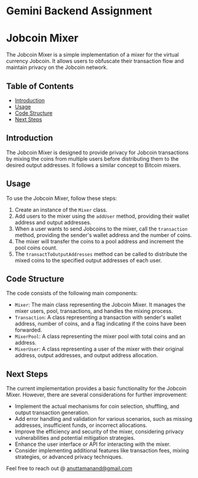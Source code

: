 # Gemini Backend Assignment

# Jobcoin Mixer

The Jobcoin Mixer is a simple implementation of a mixer for the virtual currency Jobcoin. It allows users to obfuscate their transaction flow and maintain privacy on the Jobcoin network.

## Table of Contents
- [Introduction](#introduction)
- [Usage](#usage)
- [Code Structure](#code-structure)
- [Next Steps](#next-steps)

## Introduction
The Jobcoin Mixer is designed to provide privacy for Jobcoin transactions by mixing the coins from multiple users before distributing them to the desired output addresses. It follows a similar concept to Bitcoin mixers.

## Usage
To use the Jobcoin Mixer, follow these steps:
1. Create an instance of the `Mixer` class.
2. Add users to the mixer using the `addUser` method, providing their wallet address and output addresses.
3. When a user wants to send Jobcoins to the mixer, call the `transaction` method, providing the sender's wallet address and the number of coins.
4. The mixer will transfer the coins to a pool address and increment the pool coins count.
5. The `transactToOutputAddresses` method can be called to distribute the mixed coins to the specified output addresses of each user.

## Code Structure
The code consists of the following main components:
- `Mixer`: The main class representing the Jobcoin Mixer. It manages the mixer users, pool, transactions, and handles the mixing process.
- `Transaction`: A class representing a transaction with sender's wallet address, number of coins, and a flag indicating if the coins have been forwarded.
- `MixerPool`: A class representing the mixer pool with total coins and an address.
- `MixerUser`: A class representing a user of the mixer with their original address, output addresses, and output address allocation.

## Next Steps
The current implementation provides a basic functionality for the Jobcoin Mixer. However, there are several considerations for further improvement:
- Implement the actual mechanisms for coin selection, shuffling, and output transaction generation.
- Add error handling and validation for various scenarios, such as missing addresses, insufficient funds, or incorrect allocations.
- Improve the efficiency and security of the mixer, considering privacy vulnerabilities and potential mitigation strategies.
- Enhance the user interface or API for interacting with the mixer.
- Consider implementing additional features like transaction fees, mixing strategies, or advanced privacy techniques.

Feel free to reach out @ anuttamanand@gmail.com
